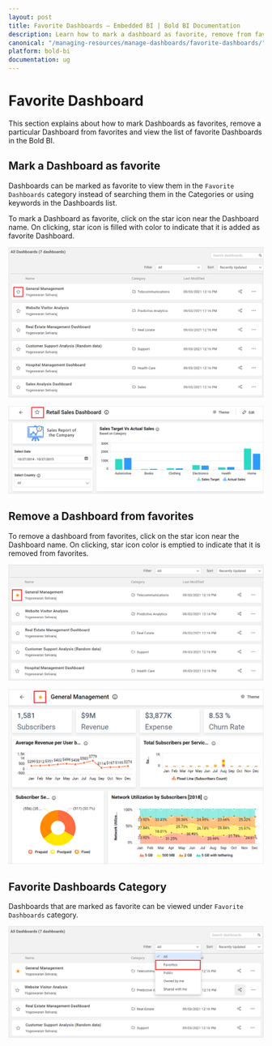 ```yaml
---
layout: post
title: Favorite Dashboards – Embedded BI | Bold BI Documentation
description: Learn how to mark a dashboard as favorite, remove from favorites and view as separate list in Bold BI Embedded.
canonical: "/managing-resources/manage-dashboards/favorite-dashboards/" 
platform: bold-bi
documentation: ug
---
```


# Favorite Dashboard

This section explains about how to mark Dashboards as favorites, remove a particular Dashboard from favorites and view the list of favorite Dashboards in the Bold BI.

## Mark a Dashboard as favorite

Dashboards can be marked as favorite to view them in the `Favorite Dashboards` category instead of searching them in the Categories or using keywords in the Dashboards list.  

To mark a Dashboard as favorite, click on the star icon near the Dashboard name. 
On clicking, star icon is filled with color to indicate that it is added as favorite Dashboard.

![Favorite Dashboard](/static/assets/managing-resources/manage-dashboards/images/mark-favorite.png)

![Favorite Dashboard From Viewer](/static/assets/managing-resources/manage-dashboards/images/mark-favorite-from-viewer.png)
	
## Remove a Dashboard from favorites

To remove a dashboard from favorites, click on the star icon near the Dashboard name.
On clicking, star icon color is emptied to indicate that it is removed from favorites.

![Remove Favorite Dashboard](/static/assets/managing-resources/manage-dashboards/images/remove-favorite.png)

![Remove Favorite Dashboard From Viewer](/static/assets/managing-resources/manage-dashboards/images/remove-favorites-from-viewer.png)

## Favorite Dashboards Category

Dashboards that are marked as favorite can be viewed under `Favorite Dashboards` category.

![Favorite Category](/static/assets/managing-resources/manage-dashboards/images/favorite-category.png)